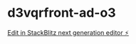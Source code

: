 # d3vqrfront-ad-o3

[Edit in StackBlitz next generation editor ⚡️](https://stackblitz.com/~/github.com/ittps-pro/d3vqrfront-ad-o3)